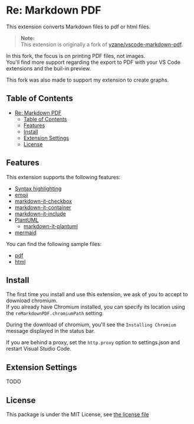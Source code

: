 # Re: Markdown PDF

This extension converts Markdown files to pdf or html files.

> **Note:**  
> This extension is originally a fork of [yzane/vscode-markdown-pdf](https://github.com/yzane/vscode-markdown-pdf/).

In this fork, the focus is on printing PDF files, not images.  
You'll find more support regarding the export to PDF with your VS Code
extensions and the buil-in preview.

This fork was also made to support my extension to create graphs.

## Table of Contents
<!-- TOC depthFrom:2 depthTo:2 updateOnSave:false -->

- [Re: Markdown PDF](#re-markdown-pdf)
  - [Table of Contents](#table-of-contents)
  - [Features](#features)
  - [Install](#install)
  - [Extension Settings](#extension-settings)
  - [License](#license)

<!-- /TOC -->

## Features

This extension supports the following features:

- [Syntax highlighting](https://highlightjs.org/static/demo/)
- [emoji](https://www.webfx.com/tools/emoji-cheat-sheet/)
- [markdown-it-checkbox](https://github.com/mcecot/markdown-it-checkbox)
- [markdown-it-container](https://github.com/markdown-it/markdown-it-container)
- [markdown-it-include](https://github.com/camelaissani/markdown-it-include)
- [PlantUML](https://plantuml.com/)
  - [markdown-it-plantuml](https://github.com/gmunguia/markdown-it-plantuml)
- [mermaid](https://mermaid-js.github.io/mermaid/)

You can find the following sample files:

- [pdf](sample/README.pdf)
- [html](sample/README.html)

## Install

The first time you install and use this extension, we ask of you to accept to download chromium.  
If you already have Chromium installed, you can specify its location using the `reMarkdownPDF.chromiumPath` setting.

During the download of chromium, you'll see the `Installing Chromium` message displayed in the status bar.

If you are behind a proxy, set the `http.proxy` option to settings.json and restart Visual Studio Code.

## Extension Settings

TODO

## License

This package is under the MIT License, see [the license file](./LICENSE.txt)
